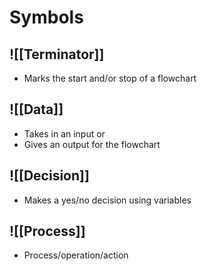 # Symbols

## ![[Terminator]]

- Marks the start and/or stop of a flowchart

## ![[Data]]

- Takes in an input or
- Gives an output for the flowchart

## ![[Decision]]

- Makes a yes/no decision using variables

## ![[Process]]

- Process/operation/action